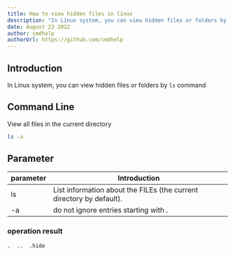 ```yaml
---
title: How to view hidden files in linux
description: "In Linux system, you can view hidden files or folders by ls command"
date: August 23 2022
author: cmdhelp
authorUrl: https://github.com/cmdhelp
---
```

## Introduction
In Linux system, you can view hidden files or folders by `ls` command
## Command Line
View all files in the current directory
```bash
ls -a
```
## Parameter
| parameter | Introduction                                                               |
| --------- | -------------------------------------------------------------------------- |
| ls   |List information about the FILEs (the current directory by default).|
| -a   |do not ignore entries starting with .|
###  operation result
```
.  ..  .hide
```
